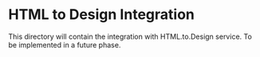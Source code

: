 # HTML to Design Integration

This directory will contain the integration with HTML.to.Design service.
To be implemented in a future phase.
